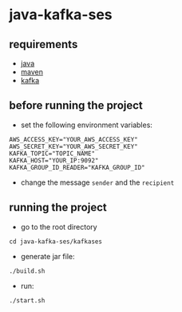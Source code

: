 # java-kafka-ses

## requirements
- <a href="https://www.oracle.com/java/technologies/downloads/">java</a>
- <a href="https://maven.apache.org/download.cgi">maven</a>
- <a href="https://github.com/jfsax/kafka-basics">kafka</a>

## before running the project
- set the following environment variables:
```
AWS_ACCESS_KEY="YOUR_AWS_ACCESS_KEY"
AWS_SECRET_KEY="YOUR_AWS_SECRET_KEY"
KAFKA_TOPIC="TOPIC_NAME"
KAFKA_HOST="YOUR_IP:9092"
KAFKA_GROUP_ID_READER="KAFKA_GROUP_ID"
```

- change the message `sender` and the `recipient`

## running the project
- go to the root directory
```
cd java-kafka-ses/kafkases
```

- generate jar file:
```
./build.sh
```

- run:
```
./start.sh
```
